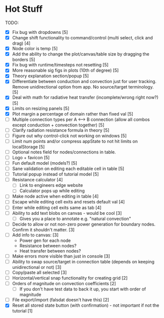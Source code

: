 # Hot Stuff

TODO:
- [x] Fix bug with dropdowns [5]
- [x] Change shift functionality to command/control (multi select, click and drag) [4]
- [x] Node color is temp [5]
- [x] Add the ability to change the plot/canvas/table size by dragging the borders [5]
- [x] Fix bug with runtime/timesteps not resetting [5]
- [x] More reasonable sig figs in plots (10th of degree) [5]
- [x] Theory explanation section/popup [5]
- [x] Differentiate between conduction and convection just for user tracking. Remove unidirectional option from app. No source/target terminology. [5]
- [x] Deal with math for radiative heat transfer (incomplete/wrong right now?) [5]
- [x] Limits on resizing panels [5]
- [x] Plot margin a percentage of domain rather than fixed val [5]
- [ ] Multiple connection types per A <--> B connection (allow all combos except conduction + convection together) [5]
- [ ] Clarify radiation resistance formula in theory [5]
- [ ] Figure out why control-click not working on windows [5]
- [ ] Limit num points and/or compress appState to not hit limits on localStorage [5]
- [ ] Optional notes field for nodes/connections in table.
- [ ] Logo + favicon [5]
- [ ] Fun default model (models?) [5]
- [ ] Sane validation on editing each editable cell in table [5]
- [ ] Tutorial popup instead of tutorial model [5]
- [ ] Resistance calculator [4]
  - [ ] Link to engineers edge website
  - [ ] Calculator pops up while editing
- [ ] Make node active when editing in table [4]
- [ ] Escape while editing cell exits and resets default val [4]
- [ ] Enter while editing cell exits same as tab [4]
- [ ] Ability to add text blobs on canvas - would be cool [3]
  - [ ] Gives you a place to annotate e.g. "natural convection"
- [ ] Decide to allow or not non-zero power generation for boundary nodes. Confirm it shouldn't matter. [3]
- [ ] Add info to canvas: [3]
  - Power gen for each node
  - Resistance between nodes?
  - Heat transfer between nodes?
- [ ] Make errors more visible than just in console [3]
- [ ] Ability to swap source/target in connection table (depends on keeping unidirectional or not) [3]
- [ ] Copy/paste all selected [3]
- [ ] Horizontal/vertical snap functionality for creating grid [2]
- [ ] Orders of magnitude on convection coefficients [2]
  - [ ] If you don't have test data to back it up, you start with order of magnitude
- [ ] File export/import (falsdat doesn't have this) [2]
- [x] Reset all stored state button (with confirmation) - not important if not the tutorial [1]
